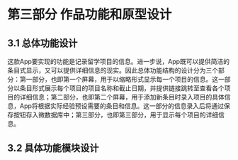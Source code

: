 # 第三部分 作品功能和原型设计

## 3.1 总体功能设计

这款App要实现的功能是记录留学项目的信息。进一步说，App既可以提供简洁的条目式显示，又可以提供详细信息的现实。因此总体功能结构的设计分为三个部分：第一部分，也即第一个屏幕，用于以缩略形式显示每一个项目的信息。这一部分以条目形式展示每个项目的项目名称和截止日期，并提供链接跳转至查看各个项目的详细信息；第二部分，也即第二个屏幕，用于添加新条目时录入项目的具体信息，App将根据实际经验预设需要的条目和信息。这一部分的信息录入后将通过保存按钮存入微数据库中；第三部分，也即第三部分，用于显示每个项目的详细信息。

## 3.2 具体功能模块设计









